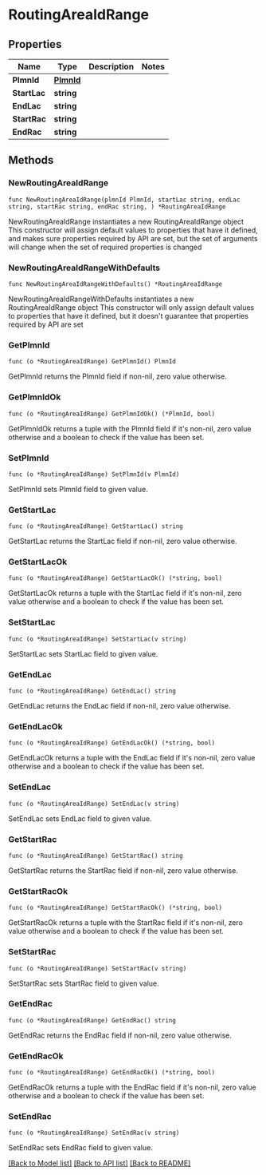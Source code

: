 # RoutingAreaIdRange

## Properties

Name | Type | Description | Notes
------------ | ------------- | ------------- | -------------
**PlmnId** | [**PlmnId**](PlmnId.md) |  | 
**StartLac** | **string** |  | 
**EndLac** | **string** |  | 
**StartRac** | **string** |  | 
**EndRac** | **string** |  | 

## Methods

### NewRoutingAreaIdRange

`func NewRoutingAreaIdRange(plmnId PlmnId, startLac string, endLac string, startRac string, endRac string, ) *RoutingAreaIdRange`

NewRoutingAreaIdRange instantiates a new RoutingAreaIdRange object
This constructor will assign default values to properties that have it defined,
and makes sure properties required by API are set, but the set of arguments
will change when the set of required properties is changed

### NewRoutingAreaIdRangeWithDefaults

`func NewRoutingAreaIdRangeWithDefaults() *RoutingAreaIdRange`

NewRoutingAreaIdRangeWithDefaults instantiates a new RoutingAreaIdRange object
This constructor will only assign default values to properties that have it defined,
but it doesn't guarantee that properties required by API are set

### GetPlmnId

`func (o *RoutingAreaIdRange) GetPlmnId() PlmnId`

GetPlmnId returns the PlmnId field if non-nil, zero value otherwise.

### GetPlmnIdOk

`func (o *RoutingAreaIdRange) GetPlmnIdOk() (*PlmnId, bool)`

GetPlmnIdOk returns a tuple with the PlmnId field if it's non-nil, zero value otherwise
and a boolean to check if the value has been set.

### SetPlmnId

`func (o *RoutingAreaIdRange) SetPlmnId(v PlmnId)`

SetPlmnId sets PlmnId field to given value.


### GetStartLac

`func (o *RoutingAreaIdRange) GetStartLac() string`

GetStartLac returns the StartLac field if non-nil, zero value otherwise.

### GetStartLacOk

`func (o *RoutingAreaIdRange) GetStartLacOk() (*string, bool)`

GetStartLacOk returns a tuple with the StartLac field if it's non-nil, zero value otherwise
and a boolean to check if the value has been set.

### SetStartLac

`func (o *RoutingAreaIdRange) SetStartLac(v string)`

SetStartLac sets StartLac field to given value.


### GetEndLac

`func (o *RoutingAreaIdRange) GetEndLac() string`

GetEndLac returns the EndLac field if non-nil, zero value otherwise.

### GetEndLacOk

`func (o *RoutingAreaIdRange) GetEndLacOk() (*string, bool)`

GetEndLacOk returns a tuple with the EndLac field if it's non-nil, zero value otherwise
and a boolean to check if the value has been set.

### SetEndLac

`func (o *RoutingAreaIdRange) SetEndLac(v string)`

SetEndLac sets EndLac field to given value.


### GetStartRac

`func (o *RoutingAreaIdRange) GetStartRac() string`

GetStartRac returns the StartRac field if non-nil, zero value otherwise.

### GetStartRacOk

`func (o *RoutingAreaIdRange) GetStartRacOk() (*string, bool)`

GetStartRacOk returns a tuple with the StartRac field if it's non-nil, zero value otherwise
and a boolean to check if the value has been set.

### SetStartRac

`func (o *RoutingAreaIdRange) SetStartRac(v string)`

SetStartRac sets StartRac field to given value.


### GetEndRac

`func (o *RoutingAreaIdRange) GetEndRac() string`

GetEndRac returns the EndRac field if non-nil, zero value otherwise.

### GetEndRacOk

`func (o *RoutingAreaIdRange) GetEndRacOk() (*string, bool)`

GetEndRacOk returns a tuple with the EndRac field if it's non-nil, zero value otherwise
and a boolean to check if the value has been set.

### SetEndRac

`func (o *RoutingAreaIdRange) SetEndRac(v string)`

SetEndRac sets EndRac field to given value.



[[Back to Model list]](../README.md#documentation-for-models) [[Back to API list]](../README.md#documentation-for-api-endpoints) [[Back to README]](../README.md)


